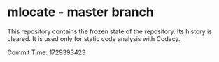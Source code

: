 # mlocate - master branch

This repository contains the frozen state of the repository.
Its history is cleared. It is used only for static code
analysis with Codacy.

Commit Time: 1729393423